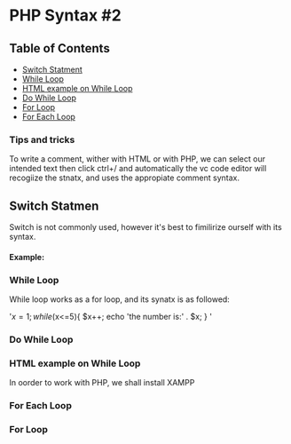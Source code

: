 # PHP Syntax #2 

## Table of Contents
- [Switch Statment](#Switch-Statment)
- [While Loop](#While-Loop)
- [HTML example on While Loop](#HTML-example-on-While-Loop)
- [Do While Loop](#Do-While-Loop)
- [For Loop](#For-Loop)
- [For Each Loop](#For-Each-Loop)


### Tips and tricks 

To write a comment, wither with HTML or with PHP, we can select our intended text then click ctrl+/
and automatically the vc code editor will recogiize the stnatx, and uses the appropiate comment syntax.


## Switch Statmen
Switch is not commonly used, however it's best to fimilirize ourself with its syntax.

#### Example:


### While Loop

While loop works as a for loop, and its synatx is as followed:

'$x=1;
while($x<=5){
  $x++;
  echo 'the number is:' . $x;
  }
  '

### Do While Loop

### HTML example on While Loop
In oorder to work with PHP, we shall install XAMPP


### For Each Loop


### For Loop
